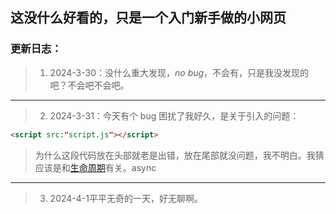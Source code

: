 ## 这没什么好看的，只是一个入门新手做的小网页




### 更新日志：





> 1. 2024-3-30：没什么重大发现，_no bug_，不会有，只是我没发现的吧？不会吧不会吧。

---

> 2. 2024-3-31：今天有个 bug 困扰了我好久，是关于引入的问题：

```html
<script src:"script.js"></script>
```
> 为什么这段代码放在头部就老是出错，放在尾部就没问题，我不明白。我猜应该是和[生命周期](https://cn.bing.com/search?q=%E7%94%9F%E5%91%BD%E5%91%A8%E6%9C%9F&form=ANNTH1&refig=66090f139e774710beb30dc9c529a215&pc=U531&sp=6&lq=0&qs=HS&sk=PRES1HS5&sc=10-0&cvid=66090f139e774710beb30dc9c529a215)有关。async

---

> 3. 2024-4-1平平无奇的一天，好无聊啊。
